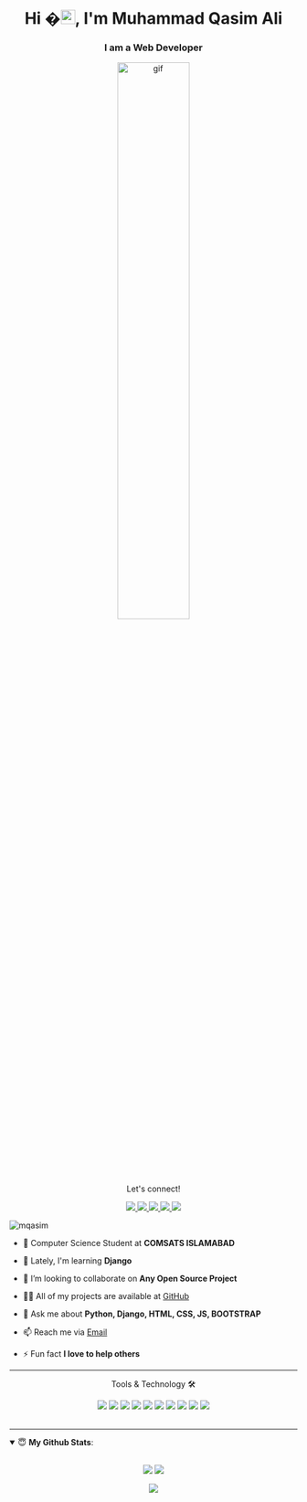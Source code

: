 <h1 align="center">Hi �<img src="https://media.giphy.com/media/hvRJCLFzcasrR4ia7z/giphy.gif" width="25px">, I'm Muhammad Qasim Ali</h1>
<h3 align="center">I am a Web Developer</h3>
<p align="center"><img width="50%" height="50%" src="https://github.com/m-qasim-ali/m-Qasim-Ali/blob/main/programming_gif.gif" alt="gif"></p>
<div align="center">
<p align="center">Let's connect!</p>
<a href="https://wa.link/y1ptzz">
    <img src="https://img.shields.io/badge/whatsapp-%230077B5.svg?&style=for-the-badge&logo=whatsapp&logoColor=white" />
</a>

<a href="https://www.instagram.com/qasim_ali014/">
    <img src="https://img.shields.io/badge/Instagram-E4405F?style=for-the-badge&logo=instagram&logoColor=white" />
</a>

<a href="https://www.linkedin.com/in/qasim-ali-qas624889/">
    <img src="https://img.shields.io/badge/linkedin-%230077B5.svg?&style=for-the-badge&logo=linkedin&logoColor=white" />
</a>


<a href="https://web.facebook.com/Qasimm259/">
    <img src="https://img.shields.io/badge/Facebook-1877F2?style=for-the-badge&logo=facebook&logoColor=white" />
</a>

<a href="http://github.com/m-qasim-ali">
    <img src="https://img.shields.io/badge/github-FE7A16?style=for-the-badge&logo=github&logoColor=white" />
</a>
</div>

<p align="left"> <img src="https://komarev.com/ghpvc/?username=m-Qasim-Ali&label=Profile%20views&color=red&style=flat" alt="mqasim" /> </p>


- 🔭 Computer Science Student at **COMSATS ISLAMABAD**

- 🌱 Lately, I'm learning **Django**

- 👯 I’m looking to collaborate on **Any Open Source Project**

- 👨‍💻 All of my projects are available at [GitHub](github.com/m-Qasim-Ali)

- 💬 Ask me about **Python, Django, HTML, CSS, JS, BOOTSTRAP**

- 📫 Reach me via [Email](mailto:muhammadqasimali96@gmail.com)

- ⚡ Fun fact **I love to help others**

<hr>

<!-- BLOG-POST-LIST:END -->

<div align="center">
<p align="center">Tools & Technology 🛠</p>

<img src="https://img.shields.io/badge/Django-02569B?style=for-the-badge&logo=django&logoColor=white" />
<img src="https://img.shields.io/badge/HTML-239120?style=for-the-badge&logo=html5&logoColor=white" />
<img src="https://img.shields.io/badge/CSS3-1572B6?style=for-the-badge&logo=css3&logoColor=white" />
<img src="https://img.shields.io/badge/Python-FFD43B?style=for-the-badge&logo=python&logoColor=darkgreen" />
<img src="https://img.shields.io/badge/Bootstrap-F05032?style=for-the-badge&logo=bootstrap&logoColor=white" />
<img src="https://img.shields.io/badge/JavaScript-323330?style=for-the-badge&logo=javascript&logoColor=F7DF1E" />
<img src="https://img.shields.io/badge/MySQL-00000F?style=for-the-badge&logo=mysql&logoColor=white" />
<img src="https://img.shields.io/badge/Google_chrome-4285F4?style=for-the-badge&logo=Google-chrome&logoColor=white" />
<img src="https://img.shields.io/badge/Windows-0078D6?style=for-the-badge&logo=windows&logoColor=white" />
<img src="https://img.shields.io/badge/pycharm-143?style=for-the-badge&logo=pycharm&logoColor=black&color=black&labelColor=green" />

</div>

<br>
<hr>

<details open>
 <summary> 😇 <b>My Github Stats</b>: </summary>
<br>
<p align = "center">
  <img src = "https://github-readme-stats.vercel.app/api?username=m-Qasim-Ali&show_icons=true&theme=chartreuse-dark&line_height=30">
  <img src = "https://github-readme-stats.vercel.app/api/top-langs/?username=m-Qasim-Ali&theme=chartreuse-dark">
</p>
<p align = "center">
<img src="https://github-readme-streak-stats.herokuapp.com/?user=m-Qasim-Ali&theme=chartreuse-dark" />
</p>
</details>

